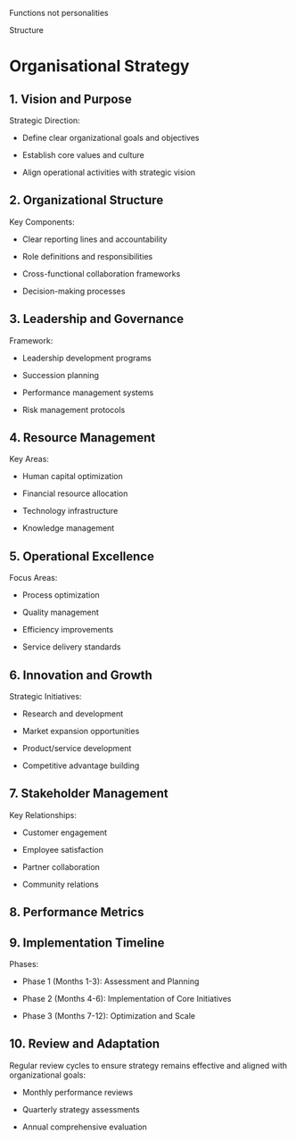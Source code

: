 Functions not personalities 

Structure 

# Organisational Strategy

## 1. Vision and Purpose

Strategic Direction:

- Define clear organizational goals and objectives

- Establish core values and culture

- Align operational activities with strategic vision

## 2. Organizational Structure

Key Components:

- Clear reporting lines and accountability

- Role definitions and responsibilities

- Cross-functional collaboration frameworks

- Decision-making processes

## 3. Leadership and Governance

Framework:

- Leadership development programs

- Succession planning

- Performance management systems

- Risk management protocols

## 4. Resource Management

Key Areas:

- Human capital optimization

- Financial resource allocation

- Technology infrastructure

- Knowledge management

## 5. Operational Excellence

Focus Areas:

- Process optimization

- Quality management

- Efficiency improvements

- Service delivery standards

## 6. Innovation and Growth

Strategic Initiatives:

- Research and development

- Market expansion opportunities

- Product/service development

- Competitive advantage building

## 7. Stakeholder Management

Key Relationships:

- Customer engagement

- Employee satisfaction

- Partner collaboration

- Community relations

## 8. Performance Metrics

<!-- Unsupported block type: table -->

## 9. Implementation Timeline

Phases:

- Phase 1 (Months 1-3): Assessment and Planning

- Phase 2 (Months 4-6): Implementation of Core Initiatives

- Phase 3 (Months 7-12): Optimization and Scale

## 10. Review and Adaptation

Regular review cycles to ensure strategy remains effective and aligned with organizational goals:

- Monthly performance reviews

- Quarterly strategy assessments

- Annual comprehensive evaluation